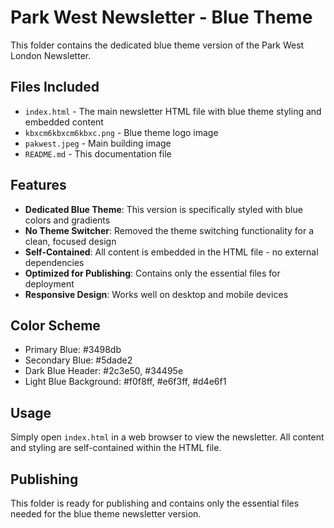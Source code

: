 # Park West Newsletter - Blue Theme

This folder contains the dedicated blue theme version of the Park West London Newsletter.

## Files Included

- `index.html` - The main newsletter HTML file with blue theme styling and embedded content
- `kbxcm6kbxcm6kbxc.png` - Blue theme logo image
- `pakwest.jpeg` - Main building image
- `README.md` - This documentation file

## Features

- **Dedicated Blue Theme**: This version is specifically styled with blue colors and gradients
- **No Theme Switcher**: Removed the theme switching functionality for a clean, focused design
- **Self-Contained**: All content is embedded in the HTML file - no external dependencies
- **Optimized for Publishing**: Contains only the essential files for deployment
- **Responsive Design**: Works well on desktop and mobile devices

## Color Scheme

- Primary Blue: #3498db
- Secondary Blue: #5dade2
- Dark Blue Header: #2c3e50, #34495e
- Light Blue Background: #f0f8ff, #e6f3ff, #d4e6f1

## Usage

Simply open `index.html` in a web browser to view the newsletter. All content and styling are self-contained within the HTML file.

## Publishing

This folder is ready for publishing and contains only the essential files needed for the blue theme newsletter version.
